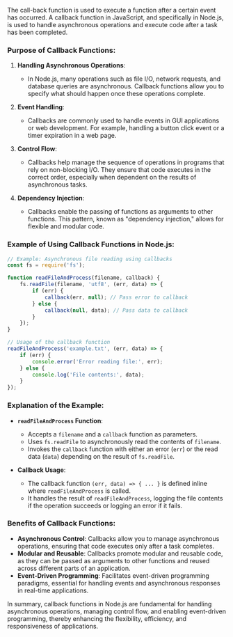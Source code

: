 The call-back function is used to execute a function after a certain event has occurred.
A callback function in JavaScript, and specifically in Node.js, is used to handle asynchronous operations and execute code after a task has been completed. 

### Purpose of Callback Functions:

1. **Handling Asynchronous Operations**:
   - In Node.js, many operations such as file I/O, network requests, and database queries are asynchronous. Callback functions allow you to specify what should happen once these operations complete.
   
2. **Event Handling**:
   - Callbacks are commonly used to handle events in GUI applications or web development. For example, handling a button click event or a timer expiration in a web page.

3. **Control Flow**:
   - Callbacks help manage the sequence of operations in programs that rely on non-blocking I/O. They ensure that code executes in the correct order, especially when dependent on the results of asynchronous tasks.

4. **Dependency Injection**:
   - Callbacks enable the passing of functions as arguments to other functions. This pattern, known as "dependency injection," allows for flexible and modular code.

### Example of Using Callback Functions in Node.js:

```javascript
// Example: Asynchronous file reading using callbacks
const fs = require('fs');

function readFileAndProcess(filename, callback) {
    fs.readFile(filename, 'utf8', (err, data) => {
        if (err) {
            callback(err, null); // Pass error to callback
        } else {
            callback(null, data); // Pass data to callback
        }
    });
}

// Usage of the callback function
readFileAndProcess('example.txt', (err, data) => {
    if (err) {
        console.error('Error reading file:', err);
    } else {
        console.log('File contents:', data);
    }
});
```

### Explanation of the Example:

- **`readFileAndProcess` Function**: 
  - Accepts a `filename` and a `callback` function as parameters.
  - Uses `fs.readFile` to asynchronously read the contents of `filename`.
  - Invokes the `callback` function with either an error (`err`) or the read data (`data`) depending on the result of `fs.readFile`.

- **Callback Usage**:
  - The callback function `(err, data) => { ... }` is defined inline where `readFileAndProcess` is called.
  - It handles the result of `readFileAndProcess`, logging the file contents if the operation succeeds or logging an error if it fails.

### Benefits of Callback Functions:

- **Asynchronous Control**: Callbacks allow you to manage asynchronous operations, ensuring that code executes only after a task completes.
- **Modular and Reusable**: Callbacks promote modular and reusable code, as they can be passed as arguments to other functions and reused across different parts of an application.
- **Event-Driven Programming**: Facilitates event-driven programming paradigms, essential for handling events and asynchronous responses in real-time applications.

In summary, callback functions in Node.js are fundamental for handling asynchronous operations, managing control flow, and enabling event-driven programming, thereby enhancing the flexibility, efficiency, and responsiveness of applications.
